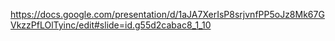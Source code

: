 https://docs.google.com/presentation/d/1aJA7XerIsP8srjvnfPP5oJz8Mk67GVkzzPfLOlTyinc/edit#slide=id.g55d2cabac8_1_10